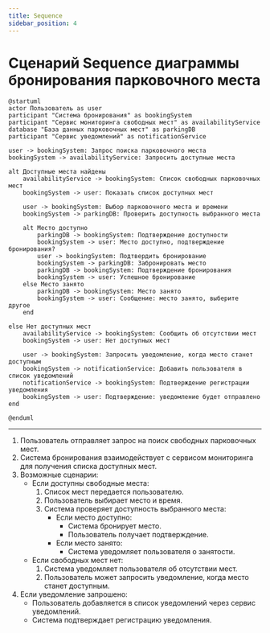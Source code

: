 ```yaml
---
title: Sequence
sidebar_position: 4
---
```


# Сценарий Sequence диаграммы бронирования парковочного места

```plantuml
@startuml
actor Пользователь as user
participant "Система бронирования" as bookingSystem
participant "Сервис мониторинга свободных мест" as availabilityService
database "База данных парковочных мест" as parkingDB
participant "Сервис уведомлений" as notificationService

user -> bookingSystem: Запрос поиска парковочного места
bookingSystem -> availabilityService: Запросить доступные места

alt Доступные места найдены
    availabilityService -> bookingSystem: Список свободных парковочных мест
    bookingSystem -> user: Показать список доступных мест

    user -> bookingSystem: Выбор парковочного места и времени
    bookingSystem -> parkingDB: Проверить доступность выбранного места

    alt Место доступно
        parkingDB -> bookingSystem: Подтверждение доступности
        bookingSystem -> user: Место доступно, подтверждение бронирования?
        user -> bookingSystem: Подтвердить бронирование
        bookingSystem -> parkingDB: Забронировать место
        parkingDB -> bookingSystem: Подтверждение бронирования
        bookingSystem -> user: Успешное бронирование
    else Место занято
        parkingDB -> bookingSystem: Место занято
        bookingSystem -> user: Сообщение: место занято, выберите другое
    end

else Нет доступных мест
    availabilityService -> bookingSystem: Сообщить об отсутствии мест
    bookingSystem -> user: Нет доступных мест

    user -> bookingSystem: Запросить уведомление, когда место станет доступным
    bookingSystem -> notificationService: Добавить пользователя в список уведомлений
    notificationService -> bookingSystem: Подтверждение регистрации уведомления
    bookingSystem -> user: Подтверждение: уведомление будет отправлено
end

@enduml

```

---

1. Пользователь отправляет запрос на поиск свободных парковочных мест.
2. Система бронирования взаимодействует с сервисом мониторинга для получения списка доступных мест.
3. Возможные сценарии:
   - Если доступны свободные места:
     1. Список мест передается пользователю.
     2. Пользователь выбирает место и время.
     3. Система проверяет доступность выбранного места:
        - Если место доступно:
          - Система бронирует место.
          - Пользователь получает подтверждение.
        - Если место занято:
          - Система уведомляет пользователя о занятости.
   - Если свободных мест нет:
     1. Система уведомляет пользователя об отсутствии мест.
     2. Пользователь может запросить уведомление, когда место станет доступным.
4. Если уведомление запрошено:
   - Пользователь добавляется в список уведомлений через сервис уведомлений.
   - Система подтверждает регистрацию уведомления.
